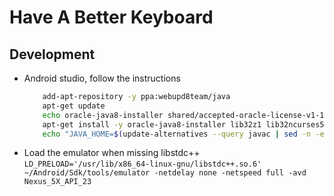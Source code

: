 # Have A Better Keyboard

## Development

* Android studio, follow the instructions
	```bash
		add-apt-repository -y ppa:webupd8team/java
		apt-get update
	  	echo oracle-java8-installer shared/accepted-oracle-license-v1-1 select true | /usr/bin/debconf-set-selections
		apt-get install -y oracle-java8-installer lib32z1 lib32ncurses5 lib32stdc++6 g++
		echo "JAVA_HOME=$(update-alternatives --query javac | sed -n -e 's/Best: *\(.*\)\/bin\/javac/\1/p')" >> /etc/environment
	```
* Load the emulator when missing libstdc++ `LD_PRELOAD='/usr/lib/x86_64-linux-gnu/libstdc++.so.6' ~/Android/Sdk/tools/emulator -netdelay none -netspeed full -avd Nexus_5X_API_23`